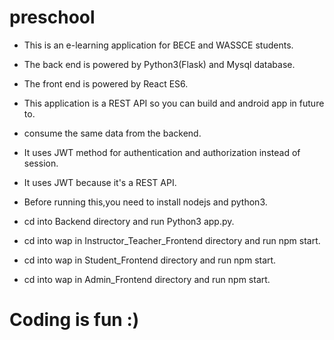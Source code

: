 # preschool

* This is an e-learning application for BECE and WASSCE students.
* The back end is powered by Python3(Flask) and Mysql database.
* The front end is powered by React ES6.
* This application is a REST API so you can build and android app in future to. 
* consume the same data from the backend.
* It uses JWT method for authentication and authorization instead of session.
* It uses JWT because it's a REST API.
* Before running this,you need to install nodejs and python3.

* cd into Backend directory and run Python3 app.py.
* cd into wap in Instructor_Teacher_Frontend directory and run npm start.
* cd into wap in Student_Frontend directory and run npm start.
* cd into wap in Admin_Frontend directory and run npm start.


# Coding is fun :)